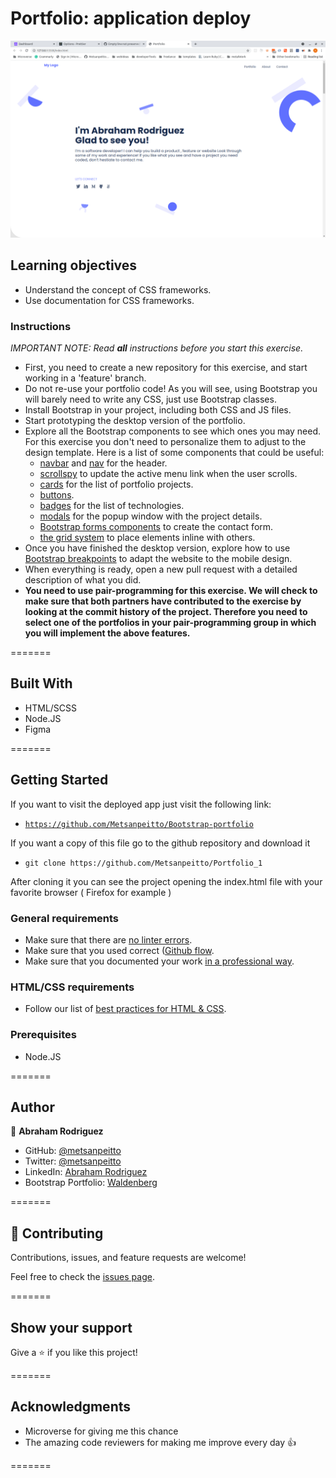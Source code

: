 # Portfolio: application deploy

![Alt text](images/screenshot.png?raw=true 'Optional Title')

## Learning objectives

- Understand the concept of CSS frameworks.
- Use documentation for CSS frameworks.


### Instructions
*IMPORTANT NOTE: Read **all** instructions before you start this exercise.*

- First, you need to create a new repository for this exercise, and start working in a 'feature' branch.
- Do not re-use your portfolio code! As you will see, using Bootstrap you will barely need to write any CSS, just use Bootstrap classes.
- Install Bootstrap in your project, including both CSS and JS files.
- Start prototyping the desktop version of the portfolio.
- Explore all the Bootstrap components to see which ones you may need. For this exercise you don't need to personalize them to adjust to the design template. Here is a list of some components that could be useful:
  - [navbar](https://getbootstrap.com/docs/5.0/components/navbar/) and [nav](https://getbootstrap.com/docs/5.0/components/navs-tabs/) for the header.
  - [scrollspy](https://getbootstrap.com/docs/5.0/components/scrollspy/) to update the active menu link when the user scrolls.
  - [cards](https://getbootstrap.com/docs/5.0/components/card/) for the list of portfolio projects.
  - [buttons](https://getbootstrap.com/docs/5.0/components/buttons/).
  - [badges](https://getbootstrap.com/docs/5.0/components/badge/) for the list of technologies.
  - [modals](https://getbootstrap.com/docs/5.0/components/modal/) for the popup window with the project details.
  - [Bootstrap forms components](https://getbootstrap.com/docs/5.0/forms/overview/) to create the contact form.
  - [the grid system](https://getbootstrap.com/docs/5.0/layout/grid/) to place elements inline with others.
- Once you have finished the desktop version, explore how to use [Bootstrap breakpoints](https://getbootstrap.com/docs/5.0/layout/breakpoints/) to adapt the website to the mobile design.
- When everything is ready, open a new pull request with a detailed description of what you did.
- **You need to use pair-programming for this exercise. We will check to make sure that both partners have contributed to the exercise by looking at the commit history of the project. Therefore you need to select one of the portfolios in your pair-programming group in which you will implement the above features.**


=======

## Built With

- HTML/SCSS
- Node.JS
- Figma

=======

## Getting Started

If you want to visit the deployed app just visit the following link:

- [`https://github.com/Metsanpeitto/Bootstrap-portfolio`](https://github.com/Metsanpeitto/Bootstrap-portfolio)

If you want a copy of this file go to the github repository and download it

- `git clone https://github.com/Metsanpeitto/Portfolio_1`

After cloning it you can see the project opening the index.html file with your favorite browser ( Firefox for example )

### General requirements

- Make sure that there are [no linter errors](https://github.com/microverseinc/linters-config).
- Make sure that you used correct ([Github flow](https://github.com/microverseinc/curriculum-transversal-skills/blob/main/git-github/articles/github_flow.md).
- Make sure that you documented your work [in a professional way](https://github.com/microverseinc/curriculum-transversal-skills/blob/main/documentation/articles/professional_repo_rules.md).

### HTML/CSS requirements

- Follow our list of [best practices for HTML & CSS](https://github.com/microverseinc/curriculum-html-css/blob/main/articles/html_css_best_practices.md).

### Prerequisites

- Node.JS

=======

## Author

👤 **Abraham Rodriguez**

- GitHub: [@metsanpeitto](https://github.com/Metsanpeitto)
- Twitter: [@metsanpeitto](https://twitter.com/home)
- LinkedIn: [Abraham Rodriguez](https://www.linkedin.com/in/abraham-rodriguez-3283a319a/)
- Bootstrap Portfolio: [Waldenberg](https://github.com/Metsanpeitto/Bootstrap-portfolio)

=======

## 🤝 Contributing

Contributions, issues, and feature requests are welcome!

Feel free to check the [issues page](../../issues/).

=======

## Show your support

Give a ⭐️ if you like this project!

=======

## Acknowledgments

- Microverse for giving me this chance
- The amazing code reviewers for making me improve every day :thumbsup:

=======